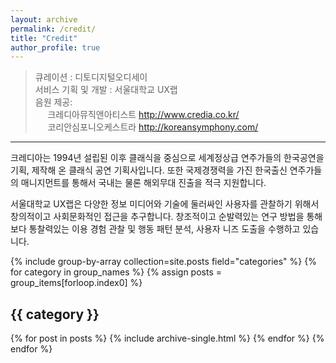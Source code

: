 ```yaml
---
layout: archive
permalink: /credit/
title: "Credit"
author_profile: true
---
```


<!-- 클래식 메이트는 서울대학교 UX랩과 클래식 공연 기획사 크레디아가 공동으로 개발한 스마트 스피커 서비스입니다. 

모든 음원은 크레디아가 제공합니다. -->

<!-- <figure>
  <center><img src="{{ '/assets/images/land-logo.png' | relative_url }}" alt="fork Minimal Mistakes" width="100"></center>
</figure>
 -->
<!-- 
> 서울대학교 UX 랩 :
> 대화형 서비스에 최적화된 대화 플로우 디자인 및 사용자 중심적인 요소에 기반한 서비스 개발

> 크레디아 : 
> 클래식 음악의 대중화에 맞춘 전문적인 콘텐츠 기획 및 양질의 음원 제공

 -->
> 큐레이션 : 디토디지털오디세이 <br>
> 서비스 기획 및 개발 : 서울대학교 UX랩 <br>
> 음원 제공: <br>
> &nbsp;&nbsp;&nbsp;&nbsp; 크레디아뮤직앤아티스트 http://www.credia.co.kr/ <br>
> &nbsp;&nbsp;&nbsp;&nbsp; 코리안심포니오케스트라 http://koreansymphony.com/ 

---

크레디아는 1994년 설립된 이후 클래식을 중심으로 세계정상급 연주가들의 한국공연을 기획, 제작해 온 클래식 공연 기획사입니다. 또한 국제경쟁력을 가진 한국출신 연주가들의 매니지먼트를 통해서 국내는 물론 해외무대 진출을 적극 지원합니다.

서울대학교 UX랩은 다양한 정보 미디어와 기술에 둘러싸인 사용자를 관찰하기 위해서 창의적이고 사회문화적인 접근을 추구합니다. 창조적이고 순발력있는 연구 방법을 통해 보다 통찰력있는 이용 경험 관찰 및 행동 패턴 분석, 사용자 니즈 도출을 수행하고 있습니다.

<!-- <figure>
  <center><img src="{{ '/assets/images/credia.png' | relative_url }}" alt="fork Minimal Mistakes" width="100"></center>
</figure> -->

{% include group-by-array collection=site.posts field="categories" %}
{% for category in group_names %}
  {% assign posts = group_items[forloop.index0] %}
  <h2 id="{{ category | slugify }}" class="archive__subtitle">{{ category }}</h2>
  {% for post in posts %}
    {% include archive-single.html %}
  {% endfor %}
{% endfor %}
